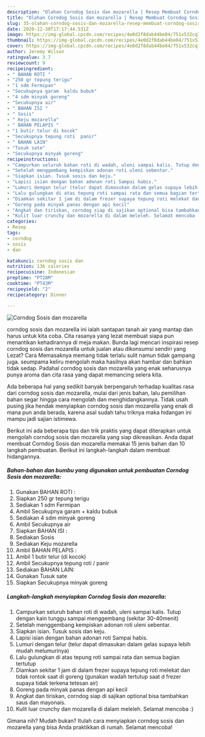 ```yaml
---
description: "Olahan Corndog Sosis dan mozarella | Resep Membuat Corndog Sosis dan mozarella Yang Enak dan Simpel"
title: "Olahan Corndog Sosis dan mozarella | Resep Membuat Corndog Sosis dan mozarella Yang Enak dan Simpel"
slug: 35-olahan-corndog-sosis-dan-mozarella-resep-membuat-corndog-sosis-dan-mozarella-yang-enak-dan-simpel
date: 2020-12-30T17:17:44.531Z
image: https://img-global.cpcdn.com/recipes/4e0d2f8dab44be04/751x532cq70/corndog-sosis-dan-mozarella-foto-resep-utama.jpg
thumbnail: https://img-global.cpcdn.com/recipes/4e0d2f8dab44be04/751x532cq70/corndog-sosis-dan-mozarella-foto-resep-utama.jpg
cover: https://img-global.cpcdn.com/recipes/4e0d2f8dab44be04/751x532cq70/corndog-sosis-dan-mozarella-foto-resep-utama.jpg
author: Jeremy Wilson
ratingvalue: 3.7
reviewcount: 9
recipeingredient:
- " BAHAN ROTI "
- "250 gr tepung terigu"
- "1 sdm Fermipan"
- "Secukupnya garam  kaldu bubuk"
- "4 sdm minyak goreng"
- "Secukupnya air"
- " BAHAN ISI "
- " Sosis"
- " Keju mozarella"
- " BAHAN PELAPIS "
- "1 butir telur di kocok"
- "Secukupnya tepung roti  panir"
- " BAHAN LAIN"
- "Tusuk sate"
- "Secukupnya minyak goreng"
recipeinstructions:
- "Campurkan seluruh bahan roti di wadah, uleni sampai kalis. Tutup dengan kain tunggu sampai menggembang (sekitar 30-40menit)"
- "Setelah menggembang kempiskan adonan roti uleni sebentar."
- "Siapkan isian. Tusuk sosis dan keju."
- "Lapisi isian dengan bahan adonan roti Sampai habis."
- "Lumuri dengan telur (telur dapat dimasukan dalam gelas supaya lebih mudah melumurinya)"
- "Lalu gulungkan di atas tepung roti sampai rata dan semua bagian tertutup"
- "Diamkan sekitar 1 jam di dalam frezer supaya tepung roti melekat dan tidak rontok saat di goreng (gunakan wadah tertutup saat d frezer supaya tidak terkena tetesan air)"
- "Goreng pada minyak panas dengan api kecil"
- "Angkat dan tiriskan, corndog siap di sajikan optional bisa tambahkan saus dan mayonais."
- "Kulit luar crunchy dan mozarella di dalam meleleh. Selamat mencoba :)"
categories:
- Resep
tags:
- corndog
- sosis
- dan

katakunci: corndog sosis dan 
nutrition: 136 calories
recipecuisine: Indonesian
preptime: "PT28M"
cooktime: "PT43M"
recipeyield: "2"
recipecategory: Dinner

---
```



![Corndog Sosis dan mozarella](https://img-global.cpcdn.com/recipes/4e0d2f8dab44be04/751x532cq70/corndog-sosis-dan-mozarella-foto-resep-utama.jpg)


corndog sosis dan mozarella ini ialah santapan tanah air yang mantap dan harus untuk kita coba. Cita rasanya yang lezat membuat siapa pun menantikan kehadirannya di meja makan.
Bunda lagi mencari inspirasi resep corndog sosis dan mozarella untuk jualan atau dikonsumsi sendiri yang Lezat? Cara Memasaknya memang tidak terlalu sulit namun tidak gampang juga. seumpama keliru mengolah maka hasilnya akan hambar dan bahkan tidak sedap. Padahal corndog sosis dan mozarella yang enak seharusnya punya aroma dan cita rasa yang dapat memancing selera kita.



Ada beberapa hal yang sedikit banyak berpengaruh terhadap kualitas rasa dari corndog sosis dan mozarella, mulai dari jenis bahan, lalu pemilihan bahan segar hingga cara mengolah dan menghidangkannya. Tidak usah pusing jika hendak menyiapkan corndog sosis dan mozarella yang enak di mana pun anda berada, karena asal sudah tahu triknya maka hidangan ini mampu jadi sajian istimewa.


Berikut ini ada beberapa tips dan trik praktis yang dapat diterapkan untuk mengolah corndog sosis dan mozarella yang siap dikreasikan. Anda dapat membuat Corndog Sosis dan mozarella memakai 15 jenis bahan dan 10 langkah pembuatan. Berikut ini langkah-langkah dalam membuat hidangannya.

<!--inarticleads1-->

##### Bahan-bahan dan bumbu yang digunakan untuk pembuatan Corndog Sosis dan mozarella:

1. Gunakan  BAHAN ROTI :
1. Siapkan 250 gr tepung terigu
1. Sediakan 1 sdm Fermipan
1. Ambil Secukupnya garam + kaldu bubuk
1. Sediakan 4 sdm minyak goreng
1. Ambil Secukupnya air
1. Siapkan  BAHAN ISI :
1. Sediakan  Sosis
1. Sediakan  Keju mozarella
1. Ambil  BAHAN PELAPIS :
1. Ambil 1 butir telur (di kocok)
1. Ambil Secukupnya tepung roti / panir
1. Sediakan  BAHAN LAIN:
1. Gunakan Tusuk sate
1. Siapkan Secukupnya minyak goreng




<!--inarticleads2-->

##### Langkah-langkah menyiapkan Corndog Sosis dan mozarella:

1. Campurkan seluruh bahan roti di wadah, uleni sampai kalis. Tutup dengan kain tunggu sampai menggembang (sekitar 30-40menit)
1. Setelah menggembang kempiskan adonan roti uleni sebentar.
1. Siapkan isian. Tusuk sosis dan keju.
1. Lapisi isian dengan bahan adonan roti Sampai habis.
1. Lumuri dengan telur (telur dapat dimasukan dalam gelas supaya lebih mudah melumurinya)
1. Lalu gulungkan di atas tepung roti sampai rata dan semua bagian tertutup
1. Diamkan sekitar 1 jam di dalam frezer supaya tepung roti melekat dan tidak rontok saat di goreng (gunakan wadah tertutup saat d frezer supaya tidak terkena tetesan air)
1. Goreng pada minyak panas dengan api kecil
1. Angkat dan tiriskan, corndog siap di sajikan optional bisa tambahkan saus dan mayonais.
1. Kulit luar crunchy dan mozarella di dalam meleleh. Selamat mencoba :)




Gimana nih? Mudah bukan? Itulah cara menyiapkan corndog sosis dan mozarella yang bisa Anda praktikkan di rumah. Selamat mencoba!
